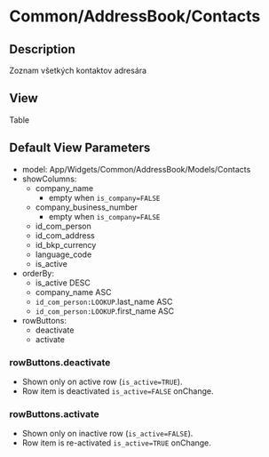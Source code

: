 # Common/AddressBook/Contacts

## Description

Zoznam všetkých kontaktov adresára

## View

Table

## Default View Parameters

* model: App/Widgets/Common/AddressBook/Models/Contacts
* showColumns:
  * company_name
    * empty when `is_company=FALSE`
  * company_business_number
    * empty when `is_company=FALSE`
  * id_com_person
  * id_com_address
  * id_bkp_currency
  * language_code
  * is_active
* orderBy: 
  * is_active DESC
  * company_name ASC
  * `id_com_person:LOOKUP`.last_name ASC
  * `id_com_person:LOOKUP`.first_name ASC
* rowButtons:
  * deactivate
  * activate

### rowButtons.deactivate
* Shown only on active row (`is_active=TRUE`).
* Row item is deactivated `is_active=FALSE` onChange.

### rowButtons.activate
* Shown only on inactive row (`is_active=FALSE`).
* Row item is re-activated `is_active=TRUE` onChange.
